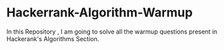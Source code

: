 # Hackerrank-Algorithm-Warmup
In this Repository , I am going to solve all the warmup questions present in Hackerank's Algorithms Section.
